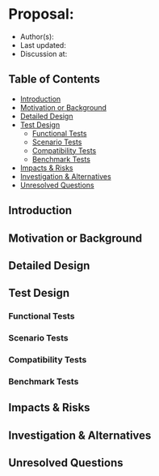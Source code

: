 <!--
This is a template for TiDB's change proposal process, documented [here](./README.md).
-->

# Proposal: <!-- Title -->

- Author(s):     <!-- Author Name, Co-Author Name, with the link(s) of the GitHub profile page -->
- Last updated:  <!-- Date -->
- Discussion at: <!-- https://github.com/pingcap/tidb/issues/XXX -->

## Table of Contents

* [Introduction](#introduction)
* [Motivation or Background](#motivation-or-background)
* [Detailed Design](#detailed-design)
* [Test Design](#test-design)
    * [Functional Tests](#functional-tests)
    * [Scenario Tests](#scenario-tests)
    * [Compatibility Tests](#compatibility-tests)
    * [Benchmark Tests](#benchmark-tests)
* [Impacts & Risks](#impacts--risks)
* [Investigation & Alternatives](#investigation--alternatives)
* [Unresolved Questions](#unresolved-questions)

## Introduction

<!--
One para explanation of the proposal. It’s recommended to write this section in English to help others get the brief info of this design doc.
-->

## Motivation or Background

<!--
What’s the background and the problem being solved by this design doc? What use cases does it support? What is the expected outcome?
-->

## Detailed Design

<!--
Explain the design in enough detail that: it is reasonably clear how the feature would be implemented, corner cases are dissected by example, how the feature is used, etc.

It’s better to describe the pseudo-code of the key algorithm, API interfaces, the UML graph, what components are needed to be changed in this section.

Compatibility is important, please also take into consideration, a checklist:
- Compatibility with other features, like partition table, security&privilege, collation&charset, clustered index, async commit, etc.
- Compatibility with other internal components, like parser, DDL, planner, statistics, executor, etc.
- Compatibility with other external components, like PD, TiKV, TiFlash, BR, TiCDC, Dumpling, TiUP, K8s, etc.
- Upgrade compatibility
- Downgrade compatibility
-->

## Test Design

<!--
A brief description of how the implementation will be tested. Both the integration test and the unit test should be considered.
-->

### Functional Tests

<!--
It’s used to ensure the basic feature function works as expected. Both the integration test and the unit test should be considered.
-->

### Scenario Tests

<!--
It’s used to ensure this feature works as expected in some common scenarios
-->

### Compatibility Tests

<!--
A checklist to test compatibility:
- Compatibility with other features, like partition table, security&privilege, collation&charset, clustered index, async commit, etc.
- Compatibility with other internal components, like parser, DDL, planner, statistics, executor, etc.
- Compatibility with other external components, like PD, TiKV, TiFlash, BR, TiCDC, Dumpling, TiUP, K8s, etc.
- Upgrade compatibility
- Downgrade compatibility
-->

### Benchmark Tests

<!--
The following two parts need to be measured:
- measure the performance of this feature under different parameters
- measure the performance influence on the online workload
-->

## Impacts & Risks

<!--
Describe the potential impacts & risks of the design on overall performance, security, k8s, and other aspects. List all the risks or unknowns by far.

Please describe impacts and Risks in two sections: Impacts could be positive or negative, and intentional. Risks are usually negative, unintentional, and may or may not happen. E.g., for performance, we might expect a new feature to improve latency by 10% (expected impact), there is a risk that latency in scenarios X and Y could degrade by 50%.
-->

## Investigation & Alternatives

<!--
How do other systems solve this issue? What other designs have been considered and what is the rationale for not choosing them?
-->

## Unresolved Questions

<!--
What parts of the design are still to be determined?
-->
